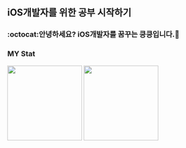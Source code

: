 ## iOS개발자를 위한 공부 시작하기

### :octocat:안녕하세요? iOS개발자를 꿈꾸는 킁킁입니다.🍠

### MY Stat

<div align = "left">
<img src="https://github-readme-stats.vercel.app/api?username=rmfls0606" height="170">
<img src="http://mazassumnida.wtf/api/v2/generate_badge?boj=rmfls0606"  height="170">
</div>
  

<!--
- 🔭 I’m currently working on ...
- 🌱 I’m currently learning ...
- 👯 I’m looking to collaborate on ...
- 🤔 I’m looking for help with ...
- 💬 Ask me about ...
- 📫 How to reach me: ...
- 😄 Pronouns: ...
- ⚡ Fun fact: ...
-->
